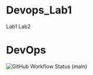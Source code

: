 # Devops_Lab1
Lab1
Lab2
# DevOps
![GitHub Workflow Status (main)](https://img.shields.io/github/actions/workflow/status/nyanlinnthant4430/Devops_Lab1/main.yml?branch=main&style=flat-square)


